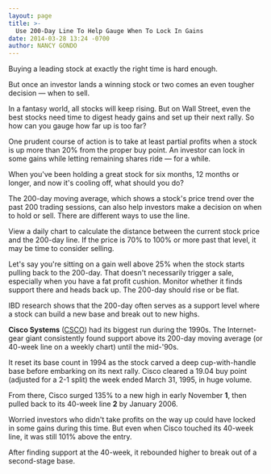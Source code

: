 ```yaml
---
layout: page
title: >-
  Use 200-Day Line To Help Gauge When To Lock In Gains
date: 2014-03-28 13:24 -0700
author: NANCY GONDO
---
```





Buying a leading stock at exactly the right time is hard enough.


But once an investor lands a winning stock or two comes an even tougher decision — when to sell.


In a fantasy world, all stocks will keep rising. But on Wall Street, even the best stocks need time to digest heady gains and set up their next rally. So how can you gauge how far up is too far?


One prudent course of action is to take at least partial profits when a stock is up more than 20% from the proper buy point. An investor can lock in some gains while letting remaining shares ride — for a while.


When you've been holding a great stock for six months, 12 months or longer, and now it's cooling off, what should you do?


The 200-day moving average, which shows a stock's price trend over the past 200 trading sessions, can also help investors make a decision on when to hold or sell. There are different ways to use the line.


View a daily chart to calculate the distance between the current stock price and the 200-day line. If the price is 70% to 100% or more past that level, it may be time to consider selling.


Let's say you're sitting on a gain well above 25% when the stock starts pulling back to the 200-day. That doesn't necessarily trigger a sale, especially when you have a fat profit cushion. Monitor whether it finds support there and heads back up. The 200-day should rise or be flat.


IBD research shows that the 200-day often serves as a support level where a stock can build a new base and break out to new highs.


**Cisco Systems** ([CSCO](https://research.investors.com/quote.aspx?symbol=CSCO)) had its biggest run during the 1990s. The Internet-gear giant consistently found support above its 200-day moving average (or 40-week line on a weekly chart) until the mid-'90s.


It reset its base count in 1994 as the stock carved a deep cup-with-handle base before embarking on its next rally. Cisco cleared a 19.04 buy point (adjusted for a 2-1 split) the week ended March 31, 1995, in huge volume.


From there, Cisco surged 135% to a new high in early November **1**, then pulled back to its 40-week line **2** by January 2006.


Worried investors who didn't take profits on the way up could have locked in some gains during this time. But even when Cisco touched its 40-week line, it was still 101% above the entry.


After finding support at the 40-week, it rebounded higher to break out of a second-stage base.




